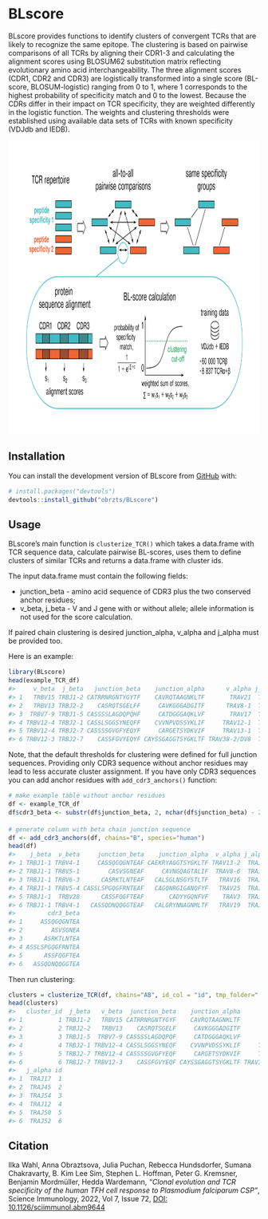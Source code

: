 
<!-- README.md is generated from README.Rmd. Please edit that file -->

# BLscore

<!-- badges: start -->
<!-- badges: end -->

BLscore provides functions to identify clusters of convergent TCRs that
are likely to recognize the same epitope. The clustering is based on
pairwise comparisons of all TCRs by aligning their CDR1-3 and
calculating the alignment scores using BLOSUM62 substitution matrix
reflecting evolutionary amino acid interchangeability. The three
alignment scores (CDR1, CDR2 and CDR3) are logistically transformed into
a single score (BL-score, BLOSUM-logistic) ranging from 0 to 1, where 1
corresponds to the highest probability of specificity match and 0 to the
lowest. Because the CDRs differ in their impact on TCR specificity, they
are weighted differently in the logistic function. The weights and
clustering thresholds were established using available data sets of TCRs
with known specificity (VDJdb and IEDB).

<img src="clustering_scheme.png" alt="BLscore calculation scheme"  width="1000" height="589">

## Installation

You can install the development version of BLscore from
[GitHub](https://github.com/) with:

``` r
# install.packages("devtools")
devtools::install_github("obrzts/BLscore")
```

## Usage

BLscore’s main function is `clusterize_TCR()` which takes a data.frame
with TCR sequence data, calculate pairwise BL-scores, uses them to
define clusters of similar TCRs and returns a data.frame with cluster
ids.

The input data.frame must contain the following fields:

-   junction_beta - amino acid sequence of CDR3 plus the two conserved
    anchor residues;
-   v_beta, j_beta - V and J gene with or without allele; allele
    information is not used for the score calculation.

If paired chain clustering is desired junction_alpha, v_alpha and
j_alpha must be provided too.

Here is an example:

``` r
library(BLscore)
head(example_TCR_df)
#>     v_beta  j_beta   junction_beta    junction_alpha      v_alpha j_alpha id
#> 1   TRBV15 TRBJ1-2 CATRRNRGNTYGYTF    CAVRQTAAGNKLTF       TRAV21  TRAJ17  1
#> 2   TRBV13 TRBJ2-2    CASRQTSGELFF     CAVKGGGADGITF      TRAV8-1  TRAJ45  2
#> 3  TRBV7-9 TRBJ1-5 CASSSSLAGDQPQHF     CATDGGGAQKLVF       TRAV17  TRAJ54  3
#> 4 TRBV12-4 TRBJ2-1 CASSLSGGSYNEQFF    CVVNPVDSSYKLIF     TRAV12-1  TRAJ12  4
#> 5 TRBV12-4 TRBJ2-7 CASSSSGVGFYEQYF     CARGETSYDKVIF     TRAV13-1  TRAJ50  5
#> 6 TRBV12-3 TRBJ2-7    CASSFGVYEQYF CAYSSGAGGTSYGKLTF TRAV38-2/DV8  TRAJ52  6
```

Note, that the default thresholds for clustering were defined for full
junction sequences. Providing only CDR3 sequence without anchor residues
may lead to less accurate cluster assignment. If you have only CDR3
sequences you can add anchor residues with `add_cdr3_anchors()`
function:

``` r
# make example table without anchor residues
df <- example_TCR_df
df$cdr3_beta <- substr(df$junction_beta, 2, nchar(df$junction_beta) - 2)

# generate column with beta chain junction sequence
df <- add_cdr3_anchors(df, chains="B", species="human")
head(df)
#>    j_beta  v_beta     junction_beta    junction_alpha  v_alpha j_alpha  id
#> 1 TRBJ1-1 TRBV4-1     CASSQGQGNTEAF CAEKRYAGGTSYGKLTF TRAV13-2  TRAJ52  45
#> 2 TRBJ1-1 TRBV5-1        CASVSGNEAF     CAVNGQAGTALIF  TRAV8-6  TRAJ15 786
#> 3 TRBJ1-1 TRBV6-3      CASRKTLNTEAF   CALSGLNSGYSTLTF   TRAV16  TRAJ11  96
#> 4 TRBJ1-1 TRBV5-4 CASSLSPGQGFRNTEAF   CAGQNRGIGANQFYF   TRAV25  TRAJ49  61
#> 5 TRBJ1-1  TRBV28      CASSFQGFTEAF       CADYYGQNFVF    TRAV3  TRAJ26 766
#> 6 TRBJ1-1 TRBV4-1   CASSQDNQQGGTEAF   CALGRYNNAGNMLTF   TRAV19  TRAJ39 813
#>         cdr3_beta
#> 1     ASSQGQGNTEA
#> 2        ASVSGNEA
#> 3      ASRKTLNTEA
#> 4 ASSLSPGQGFRNTEA
#> 5      ASSFQGFTEA
#> 6   ASSQDNQQGGTEA
```

Then run clustering:

``` r
clusters = clusterize_TCR(df, chains="AB", id_col = "id", tmp_folder=".", ncores=4)
head(clusters)
#>   cluster_id  j_beta   v_beta  junction_beta    junction_alpha      v_alpha
#> 1          1 TRBJ1-2   TRBV15 CATRRNRGNTYGYF    CAVRQTAAGNKLTF       TRAV21
#> 2          2 TRBJ2-2   TRBV13    CASRQTSGELF     CAVKGGGADGITF      TRAV8-1
#> 3          3 TRBJ1-5  TRBV7-9 CASSSSLAGDQPQF     CATDGGGAQKLVF       TRAV17
#> 4          4 TRBJ2-1 TRBV12-4 CASSLSGGSYNEQF    CVVNPVDSSYKLIF     TRAV12-1
#> 5          5 TRBJ2-7 TRBV12-4 CASSSSGVGFYEQF     CARGETSYDKVIF     TRAV13-1
#> 6          6 TRBJ2-7 TRBV12-3    CASSFGVYEQF CAYSSGAGGTSYGKLTF TRAV38-2/DV8
#>   j_alpha id
#> 1  TRAJ17  1
#> 2  TRAJ45  2
#> 3  TRAJ54  3
#> 4  TRAJ12  4
#> 5  TRAJ50  5
#> 6  TRAJ52  6
```

## Citation

Ilka Wahl, Anna Obraztsova, Julia Puchan, Rebecca Hundsdorfer, Sumana
Chakravarty, B. Kim Lee Sim, Stephen L. Hoffman, Peter G. Kremsner,
Benjamin Mordmüller, Hedda Wardemann, *“Clonal evolution and TCR
specificity of the human TFH cell response to Plasmodium falciparum
CSP”*, Science Immunology, 2022, Vol 7, Issue 72, [DOI:
10.1126/sciimmunol.abm9644](https://doi.org/10.1126/sciimmunol.abm9644)
